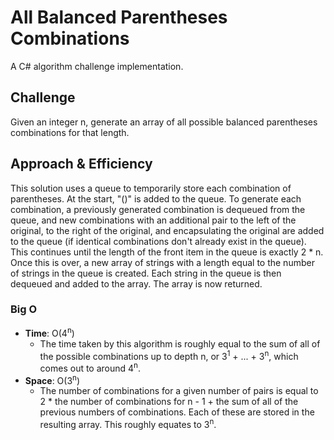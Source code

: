 # All Balanced Parentheses Combinations
A C# algorithm challenge implementation.

## Challenge
Given an integer n, generate an array of all possible balanced parentheses combinations for that length.

## Approach & Efficiency
This solution uses a queue to temporarily store each combination of parentheses. At the start, "()" is added to the queue.
To generate each combination, a previously generated combination is dequeued from the queue, and new combinations with an additional pair to the left of the original, to the right of the original, and encapsulating the original are added to the queue (if identical combinations don't already exist in the queue).
This continues until the length of the front item in the queue is exactly 2 * n. Once this is over, a new array of strings with a length equal to the number of strings in the queue is created.
Each string in the queue is then dequeued and added to the array. The array is now returned.

### Big O
- **Time**: O(4<sup>n</sup>)
  - The time taken by this algorithm is roughly equal to the sum of all of the possible combinations up to depth n, or 3<sup>1</sup> + ... + 3<sup>n</sup>, which comes out to around 4<sup>n</sup>.
- **Space**: O(3<sup>n</sup>)
  - The number of combinations for a given number of pairs is equal to 2 * the number of combinations for n - 1 + the sum of all of the previous numbers of combinations. Each of these are stored in the resulting array. This roughly equates to 3<sup>n</sup>.